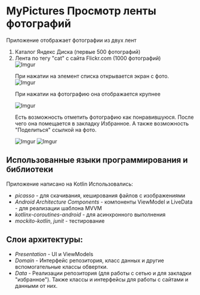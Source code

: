 # MyPictures Просмотр ленты фотографий <br>
Приложение отображает фотографии из двух лент 
1. Каталог Яндекс Диска (первые 500 фотографий)
2. Лента по тегу "cat" с сайта Flickr.com (1000 фотографий)<br>
![Imgur](https://i.imgur.com/x5M190um.png)<p>
При нажатии на элемент списка открывается экран с фото.  
![Imgur](https://i.imgur.com/lwILgnsm.png)<p>
При нажатии на фотографию она отображается крупнее<p>
![Imgur](https://i.imgur.com/uGWdHlQm.png)<p>
Есть возможность отметить фотографию как понравившуюся. После чего она помещается в закладку Избранное. А также возможность "Поделиться" ссылкой на фото.<p>
![Imgur](https://i.imgur.com/kU4z5B8m.png)
![Imgur](https://i.imgur.com/BNjweGjm.png)
## Использованные языки программирования и библиотеки
Приложение написано на Kotlin
Использовались:
- *picasso* - для скачивания, кеширования файлов с изображениями
- *Android Architecture Components* - компоненты ViewModel и LiveData - для реализации шаблона MVVM
- *kotlinx-coroutines-android* - для асинхронного выполнения
- *mockito-kotlin*, *junit* - тестирование

## Слои архитектуры:
- *Presentation*  - UI и ViewModels 
- *Domain* - Интерфейс репозитория, класс данных и другие вспомогательные классы обвертки.
- *Data* - Реализации репозитория (для работы с сетью и для закладки "избранное"). Также классы и интерфейсы для работы с сайтами и данными от них.
